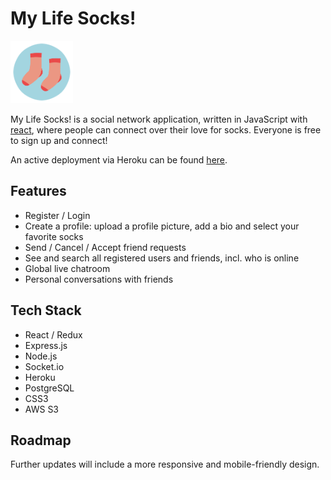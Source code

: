 # My Life Socks!

<img src="public/logo.png" width=100 height=100>

My Life Socks! is a social network application, written in JavaScript with [react](https://reactjs.org/), where people can connect over their love for socks. Everyone is free to sign up and connect!

An active deployment via Heroku can be found [here](https://mylifesocks.herokuapp.com/).


## Features

- Register / Login
- Create a profile: upload a profile picture, add a bio and select your favorite socks
- Send / Cancel / Accept friend requests
- See and search all registered users and friends, incl. who is online
- Global live chatroom
- Personal conversations with friends


## Tech Stack

- React / Redux
- Express.js
- Node.js
- Socket.io
- Heroku
- PostgreSQL
- CSS3
- AWS S3


## Roadmap

Further updates will include a more responsive and mobile-friendly design.
